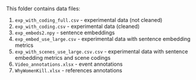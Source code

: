 This folder contains data files:

1. `exp_with_coding_full.csv` - experimental data (not cleaned)
2. `exp_with_coding.csv` - experimental data (cleaned)
3. `exp_embeds2.npy` - sentence embeddings
4. `exp_embed_use_large.csv` - experimental data with sentence embedding metrics
5. `exp_with_scenes_use_large.csv.csv` - experimental data with sentence embedding metrics and scene codings
6. `Video_annotations.xlsx` - event annotations
7. `WhyWomenKill.xlsx` - references annotations
